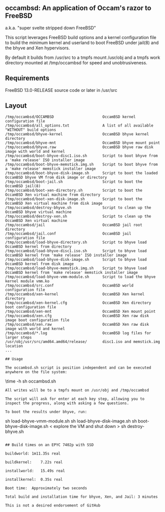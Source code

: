 ## occambsd: An application of Occam's razor to FreeBSD
a.k.a. "super svelte stripped down FreeBSD"

This script leverages FreeBSD build options and a kernel configuration file to build the minimum kernel and userland to boot FreeBSD under jail(8) and the bhyve and Xen hypervisors.

By default it builds from /usr/src to a tmpfs mount /usr/obj and a tmpfs work
directory mounted at /tmp/occambsd for speed and unobtrusiveness.

## Requirements

FreeBSD 13.0-RELEASE source code or later in /usr/src

## Layout

```
/tmp/occambsd/OCCAMBSD                      OccamBSD kernel configuration file
/tmp/occambsd/all_options.txt               A list of all available "WITHOUT" build options
/tmp/occambsd/bhyve-kernel                  OccamBSD bhyve kernel directory
/tmp/occambsd/bhyve-mnt                     OccamBSD bhyve mount point
/tmp/occambsd/bhyve.raw                     OccamBSD bhyve raw disk image with world and kernel
/tmp/occambsd/boot-bhyve-disc1.iso.sh       Script to boot bhyve from a 'make release' ISO installer image
/tmp/occambsd/boot-bhyve-memstick.img.sh    Script to boot bhyve from a 'make release' memstick installer image
/tmp/occambsd/boot-bhyve-disk-image.sh      Script to boot the loaded OccamBSD bhyve VM from disk image or directory
/tmp/occambsd/boot-jail.sh                  Script to boot the OccamBSD jail(8)
/tmp/occambsd/boot-xen-directory.sh         Script to boot the OccamBSD Xen virtual machine from directory
/tmp/occambsd/boot-xen-disk-image.sh        Script to boot the OccamBSD Xen virtual machine from disk image
/tmp/occambsd/destroy-bhyve.sh              Script to clean up the OccamBSD bhyve virtual machine
/tmp/occambsd/destroy-xen.sh                Script to clean up the OccamBSD Xen virtual machine
/tmp/occambsd/jail                          OccamBSD jail root directory
/tmp/occambsd/jail.conf                     OccamBSD jail configuration file
/tmp/occambsd/load-bhyve-directory.sh       Script to bhyve load OccamBSD kernel from directory
/tmp/occambsd/load-bhyve-disc1.iso.sh       Script to bhyve load OccamBSD kernel from 'make release' ISO installer image
/tmp/occambsd/load-bhyve-disk-image.sh      Script to bhyve load OccamBSD kernel from disk image
/tmp/occambsd/load-bhyve-memstick.img.sh    Script to bhyve load OccamBSD kernel from 'make release' memstick installer image
/tmp/occambsd/load-bhyve-vmm-module.sh      Script to load the bhyve kernel module vmm.ko
/tmp/occambsd/src.conf                      OccamBSD world configuration file
/tmp/occambsd/xen-kernel                    OccamBSD Xen kernel directory
/tmp/occambsd/xen-kernel.cfg                OccamBSD Xen directory boot configuration file
/tmp/occambsd/xen-mnt                       OccamBSD Xen mount point
/tmp/occambsd/xen.cfg                       OccamBSD Xen raw disk image boot configuration file
/tmp/occambsd/xen.raw                       OccamBSD Xen raw disk image with world and kernel
/tmp/occambsd/*.log                         OccamBSD log files for larger steps
/usr/obj/usr/src/amd64.amd64/release/       disc1.iso and memstick.img location
...

## Usage

The occambsd.sh script is position independent and can be executed anywhere on the file system:
```
\time -h sh occambsd.sh
```
All writes will be to a tmpfs mount on /usr/obj and /tmp/occambsd

The script will ask for enter at each key step, allowing you to inspect the progress, along with asking a few questions.

To boot the results under bhyve, run:
```
sh load-bhyve-vmm-module.sh
sh load-bhyve-disk-image.sh
sh boot-bhyve-disk-image.sh
< explore the VM and shut down >
sh destroy-bhyve.sh
```

## Build times on an EPYC 7402p with SSD

buildworld:	1m11.35s real

buildkernel:	7.22s real

installworld:	15.49s real

installkernel:	0.35s real

Boot time:	Approximately two seconds

Total build and installation time for bhyve, Xen, and Jail: 3 minutes

This is not a desired endorsement of GitHub
